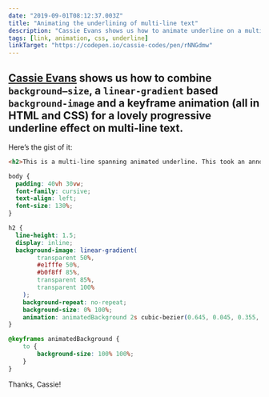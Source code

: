 ```yaml
---
date: "2019-09-01T08:12:37.003Z"
title: "Animating the underlining of multi-line text"
description: "Cassie Evans shows us how to animate underline on a multi-line text by animating the background-size of a linear gradient background."
tags: [link, animation, css, underline]
linkTarget: "https://codepen.io/cassie-codes/pen/rNNGdmw"
---
```

[Cassie Evans](https://twitter.com/cassiecodes) shows us how to combine `background–size`, a `linear-gradient` based `background-image` and a keyframe animation (all in HTML and CSS) for a lovely progressive underline effect on multi-line text.
---

Here’s the gist of it:

``` html
<h2>This is a multi-line spanning animated underline. This took an annoyingly long time to figure out.</h2>
```

``` css
body {
  padding: 40vh 30vw;
  font-family: cursive;
  text-align: left;
  font-size: 130%;  
}

h2 {
  line-height: 1.5;
  display: inline;
  background-image: linear-gradient(
        transparent 50%,
        #e1fffe 50%,
        #b0f8ff 85%,
        transparent 85%,
        transparent 100%
    );
    background-repeat: no-repeat;
    background-size: 0% 100%;
    animation: animatedBackground 2s cubic-bezier(0.645, 0.045, 0.355, 1) 0.5s forwards;
}

@keyframes animatedBackground {
    to {
        background-size: 100% 100%;
    }
}
```

Thanks, Cassie!

